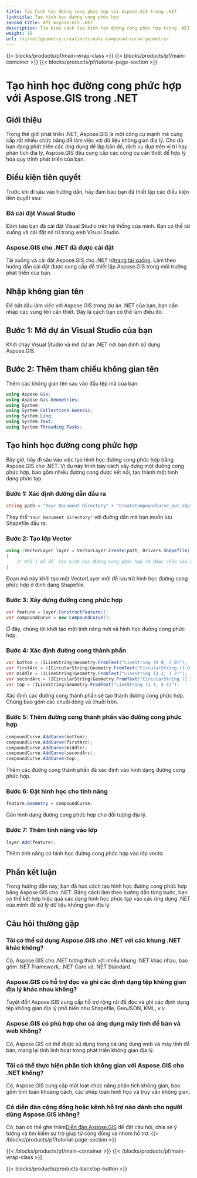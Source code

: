 ```yaml
---
title: Tạo hình học đường cong phức hợp với Aspose.GIS trong .NET
linktitle: Tạo hình học đường cong phức hợp
second_title: API Aspose.GIS .NET
description: Tìm hiểu cách tạo hình học đường cong phức hợp trong .NET bằng Aspose.GIS để xử lý dữ liệu không gian địa lý liền mạch.
weight: 19
url: /vi/net/geometry-creation/create-compound-curve-geometry/
---
```


{{< blocks/products/pf/main-wrap-class >}}
{{< blocks/products/pf/main-container >}}
{{< blocks/products/pf/tutorial-page-section >}}

# Tạo hình học đường cong phức hợp với Aspose.GIS trong .NET

## Giới thiệu
Trong thế giới phát triển .NET, Aspose.GIS là một công cụ mạnh mẽ cung cấp rất nhiều chức năng để làm việc với dữ liệu không gian địa lý. Cho dù bạn đang phát triển các ứng dụng để lập bản đồ, dịch vụ dựa trên vị trí hay phân tích địa lý, Aspose.GIS đều cung cấp các công cụ cần thiết để hợp lý hóa quy trình phát triển của bạn.
## Điều kiện tiên quyết
Trước khi đi sâu vào hướng dẫn, hãy đảm bảo bạn đã thiết lập các điều kiện tiên quyết sau:
### Đã cài đặt Visual Studio
Đảm bảo bạn đã cài đặt Visual Studio trên hệ thống của mình. Bạn có thể tải xuống và cài đặt nó từ trang web Visual Studio.
### Aspose.GIS cho .NET đã được cài đặt
 Tải xuống và cài đặt Aspose.GIS cho .NET từ[trang tải xuống](https://releases.aspose.com/gis/net/). Làm theo hướng dẫn cài đặt được cung cấp để thiết lập Aspose.GIS trong môi trường phát triển của bạn.

## Nhập không gian tên
Để bắt đầu làm việc với Aspose.GIS trong dự án .NET của bạn, bạn cần nhập các vùng tên cần thiết. Đây là cách bạn có thể làm điều đó:
## Bước 1: Mở dự án Visual Studio của bạn
Khởi chạy Visual Studio và mở dự án .NET nơi bạn định sử dụng Aspose.GIS.
## Bước 2: Thêm tham chiếu không gian tên
Thêm các không gian tên sau vào đầu tệp mã của bạn:
```csharp
using Aspose.Gis;
using Aspose.Gis.Geometries;
using System;
using System.Collections.Generic;
using System.Linq;
using System.Text;
using System.Threading.Tasks;
```
## Tạo hình học đường cong phức hợp
Bây giờ, hãy đi sâu vào việc tạo hình học đường cong phức hợp bằng Aspose.GIS cho .NET. Ví dụ này trình bày cách xây dựng một đường cong phức hợp, bao gồm nhiều đường cong được kết nối, tạo thành một hình dạng phức tạp.
### Bước 1: Xác định đường dẫn đầu ra
```csharp
string path = "Your Document Directory" + "CreateCompoundCurve_out.shp";
```
 Thay thế`"Your Document Directory"` với đường dẫn mà bạn muốn lưu Shapefile đầu ra.
### Bước 2: Tạo lớp Vector
```csharp
using (VectorLayer layer = VectorLayer.Create(path, Drivers.Shapefile))
{
    // Khối mã để tạo hình học đường cong phức hợp sẽ được chèn vào đây.
}
```
Đoạn mã này khởi tạo một VectorLayer mới để lưu trữ hình học đường cong phức hợp ở định dạng Shapefile.
### Bước 3: Xây dựng đường cong phức hợp
```csharp
var feature = layer.ConstructFeature();
var compoundCurve = new CompoundCurve();
```
Ở đây, chúng tôi khởi tạo một tính năng mới và hình học đường cong phức hợp.
### Bước 4: Xác định đường cong thành phần
```csharp
var bottom = (ILineString)Geometry.FromText("LineString (0 0, 3 0)");
var firstArc = (ICircularString)Geometry.FromText("CircularString (3 0, 4 1, 3 2)");
var middle = (ILineString)Geometry.FromText("LineString (3 2, 1 2)");
var secondArc = (ICircularString)Geometry.FromText("CircularString (1 2, 0 3, 1 4)");
var top = (ILineString)Geometry.FromText("LineString (1 4, 4 4)");
```
Xác định các đường cong thành phần sẽ tạo thành đường cong phức hợp. Chúng bao gồm các chuỗi dòng và chuỗi tròn.
### Bước 5: Thêm đường cong thành phần vào đường cong phức hợp
```csharp
compoundCurve.AddCurve(bottom);
compoundCurve.AddCurve(firstArc);
compoundCurve.AddCurve(middle);
compoundCurve.AddCurve(secondArc);
compoundCurve.AddCurve(top);
```
Thêm các đường cong thành phần đã xác định vào hình dạng đường cong phức hợp.
### Bước 6: Đặt hình học cho tính năng
```csharp
feature.Geometry = compoundCurve;
```
Gán hình dạng đường cong phức hợp cho đối tượng địa lý.
### Bước 7: Thêm tính năng vào lớp
```csharp
layer.Add(feature);
```
Thêm tính năng có hình học đường cong phức hợp vào lớp vectơ.

## Phần kết luận
Trong hướng dẫn này, bạn đã học cách tạo hình học đường cong phức hợp bằng Aspose.GIS cho .NET. Bằng cách làm theo hướng dẫn từng bước, bạn có thể kết hợp hiệu quả các dạng hình học phức tạp vào các ứng dụng .NET của mình để xử lý dữ liệu không gian địa lý.
## Câu hỏi thường gặp
### Tôi có thể sử dụng Aspose.GIS cho .NET với các khung .NET khác không?
Có, Aspose.GIS cho .NET tương thích với nhiều khung .NET khác nhau, bao gồm .NET Framework, .NET Core và .NET Standard.
### Aspose.GIS có hỗ trợ đọc và ghi các định dạng tệp không gian địa lý khác nhau không?
Tuyệt đối! Aspose.GIS cung cấp hỗ trợ rộng rãi để đọc và ghi các định dạng tệp không gian địa lý phổ biến như Shapefile, GeoJSON, KML, v.v.
### Aspose.GIS có phù hợp cho cả ứng dụng máy tính để bàn và web không?
Có, Aspose.GIS có thể được sử dụng trong cả ứng dụng web và máy tính để bàn, mang lại tính linh hoạt trong phát triển không gian địa lý.
### Tôi có thể thực hiện phân tích không gian với Aspose.GIS cho .NET không?
Có, Aspose.GIS cung cấp một loạt chức năng phân tích không gian, bao gồm tính toán khoảng cách, các phép toán hình học và truy vấn không gian.
### Có diễn đàn cộng đồng hoặc kênh hỗ trợ nào dành cho người dùng Aspose.GIS không?
 Có, bạn có thể ghé thăm[Diễn đàn Aspose.GIS](https://forum.aspose.com/c/gis/33) để đặt câu hỏi, chia sẻ ý tưởng và tìm kiếm sự trợ giúp từ cộng đồng và nhóm hỗ trợ.
{{< /blocks/products/pf/tutorial-page-section >}}

{{< /blocks/products/pf/main-container >}}
{{< /blocks/products/pf/main-wrap-class >}}

{{< blocks/products/products-backtop-button >}}
